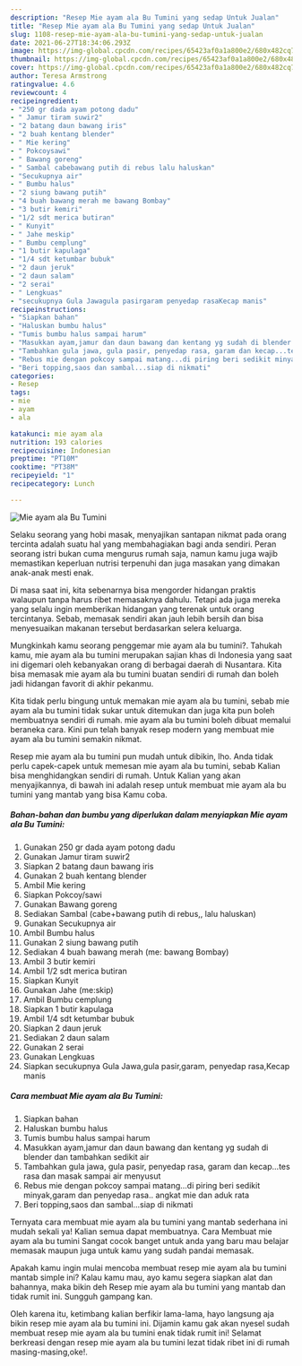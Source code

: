 ```yaml
---
description: "Resep Mie ayam ala Bu Tumini yang sedap Untuk Jualan"
title: "Resep Mie ayam ala Bu Tumini yang sedap Untuk Jualan"
slug: 1108-resep-mie-ayam-ala-bu-tumini-yang-sedap-untuk-jualan
date: 2021-06-27T18:34:06.293Z
image: https://img-global.cpcdn.com/recipes/65423af0a1a800e2/680x482cq70/mie-ayam-ala-bu-tumini-foto-resep-utama.jpg
thumbnail: https://img-global.cpcdn.com/recipes/65423af0a1a800e2/680x482cq70/mie-ayam-ala-bu-tumini-foto-resep-utama.jpg
cover: https://img-global.cpcdn.com/recipes/65423af0a1a800e2/680x482cq70/mie-ayam-ala-bu-tumini-foto-resep-utama.jpg
author: Teresa Armstrong
ratingvalue: 4.6
reviewcount: 4
recipeingredient:
- "250 gr dada ayam potong dadu"
- " Jamur tiram suwir2"
- "2 batang daun bawang iris"
- "2 buah kentang blender"
- " Mie kering"
- " Pokcoysawi"
- " Bawang goreng"
- " Sambal cabebawang putih di rebus lalu haluskan"
- "Secukupnya air"
- " Bumbu halus"
- "2 siung bawang putih"
- "4 buah bawang merah me bawang Bombay"
- "3 butir kemiri"
- "1/2 sdt merica butiran"
- " Kunyit"
- " Jahe meskip"
- " Bumbu cemplung"
- "1 butir kapulaga"
- "1/4 sdt ketumbar bubuk"
- "2 daun jeruk"
- "2 daun salam"
- "2 serai"
- " Lengkuas"
- "secukupnya Gula Jawagula pasirgaram penyedap rasaKecap manis"
recipeinstructions:
- "Siapkan bahan"
- "Haluskan bumbu halus"
- "Tumis bumbu halus sampai harum"
- "Masukkan ayam,jamur dan daun bawang dan kentang yg sudah di blender dan tambahkan sedikit air"
- "Tambahkan gula jawa, gula pasir, penyedap rasa, garam dan kecap...tes rasa dan masak sampai air menyusut"
- "Rebus mie dengan pokcoy sampai matang...di piring beri sedikit minyak,garam dan penyedap rasa.. angkat mie dan aduk rata"
- "Beri topping,saos dan sambal...siap di nikmati"
categories:
- Resep
tags:
- mie
- ayam
- ala

katakunci: mie ayam ala 
nutrition: 193 calories
recipecuisine: Indonesian
preptime: "PT10M"
cooktime: "PT38M"
recipeyield: "1"
recipecategory: Lunch

---
```



![Mie ayam ala Bu Tumini](https://img-global.cpcdn.com/recipes/65423af0a1a800e2/680x482cq70/mie-ayam-ala-bu-tumini-foto-resep-utama.jpg)

Selaku seorang yang hobi masak, menyajikan santapan nikmat pada orang tercinta adalah suatu hal yang membahagiakan bagi anda sendiri. Peran seorang istri bukan cuma mengurus rumah saja, namun kamu juga wajib memastikan keperluan nutrisi terpenuhi dan juga masakan yang dimakan anak-anak mesti enak.

Di masa  saat ini, kita sebenarnya bisa mengorder hidangan praktis walaupun tanpa harus ribet memasaknya dahulu. Tetapi ada juga mereka yang selalu ingin memberikan hidangan yang terenak untuk orang tercintanya. Sebab, memasak sendiri akan jauh lebih bersih dan bisa menyesuaikan makanan tersebut berdasarkan selera keluarga. 



Mungkinkah kamu seorang penggemar mie ayam ala bu tumini?. Tahukah kamu, mie ayam ala bu tumini merupakan sajian khas di Indonesia yang saat ini digemari oleh kebanyakan orang di berbagai daerah di Nusantara. Kita bisa memasak mie ayam ala bu tumini buatan sendiri di rumah dan boleh jadi hidangan favorit di akhir pekanmu.

Kita tidak perlu bingung untuk memakan mie ayam ala bu tumini, sebab mie ayam ala bu tumini tidak sukar untuk ditemukan dan juga kita pun boleh membuatnya sendiri di rumah. mie ayam ala bu tumini boleh dibuat memalui beraneka cara. Kini pun telah banyak resep modern yang membuat mie ayam ala bu tumini semakin nikmat.

Resep mie ayam ala bu tumini pun mudah untuk dibikin, lho. Anda tidak perlu capek-capek untuk memesan mie ayam ala bu tumini, sebab Kalian bisa menghidangkan sendiri di rumah. Untuk Kalian yang akan menyajikannya, di bawah ini adalah resep untuk membuat mie ayam ala bu tumini yang mantab yang bisa Kamu coba.

<!--inarticleads1-->

##### Bahan-bahan dan bumbu yang diperlukan dalam menyiapkan Mie ayam ala Bu Tumini:

1. Gunakan 250 gr dada ayam potong dadu
1. Gunakan  Jamur tiram suwir2
1. Siapkan 2 batang daun bawang iris
1. Gunakan 2 buah kentang blender
1. Ambil  Mie kering
1. Siapkan  Pokcoy/sawi
1. Gunakan  Bawang goreng
1. Sediakan  Sambal (cabe+bawang putih di rebus,, lalu haluskan)
1. Gunakan Secukupnya air
1. Ambil  Bumbu halus
1. Gunakan 2 siung bawang putih
1. Sediakan 4 buah bawang merah (me: bawang Bombay)
1. Ambil 3 butir kemiri
1. Ambil 1/2 sdt merica butiran
1. Siapkan  Kunyit
1. Gunakan  Jahe (me:skip)
1. Ambil  Bumbu cemplung
1. Siapkan 1 butir kapulaga
1. Ambil 1/4 sdt ketumbar bubuk
1. Siapkan 2 daun jeruk
1. Sediakan 2 daun salam
1. Gunakan 2 serai
1. Gunakan  Lengkuas
1. Siapkan secukupnya Gula Jawa,gula pasir,garam, penyedap rasa,Kecap manis




<!--inarticleads2-->

##### Cara membuat Mie ayam ala Bu Tumini:

1. Siapkan bahan
1. Haluskan bumbu halus
1. Tumis bumbu halus sampai harum
1. Masukkan ayam,jamur dan daun bawang dan kentang yg sudah di blender dan tambahkan sedikit air
1. Tambahkan gula jawa, gula pasir, penyedap rasa, garam dan kecap...tes rasa dan masak sampai air menyusut
1. Rebus mie dengan pokcoy sampai matang...di piring beri sedikit minyak,garam dan penyedap rasa.. angkat mie dan aduk rata
1. Beri topping,saos dan sambal...siap di nikmati




Ternyata cara membuat mie ayam ala bu tumini yang mantab sederhana ini mudah sekali ya! Kalian semua dapat membuatnya. Cara Membuat mie ayam ala bu tumini Sangat cocok banget untuk anda yang baru mau belajar memasak maupun juga untuk kamu yang sudah pandai memasak.

Apakah kamu ingin mulai mencoba membuat resep mie ayam ala bu tumini mantab simple ini? Kalau kamu mau, ayo kamu segera siapkan alat dan bahannya, maka bikin deh Resep mie ayam ala bu tumini yang mantab dan tidak rumit ini. Sungguh gampang kan. 

Oleh karena itu, ketimbang kalian berfikir lama-lama, hayo langsung aja bikin resep mie ayam ala bu tumini ini. Dijamin kamu gak akan nyesel sudah membuat resep mie ayam ala bu tumini enak tidak rumit ini! Selamat berkreasi dengan resep mie ayam ala bu tumini lezat tidak ribet ini di rumah masing-masing,oke!.

